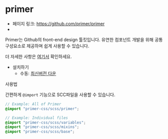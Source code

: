 primer
==================================================
- 페이지 링크: https://github.com/primer/primer
- 
Primer는 Github의 front-end design 툴킷입니다.
유연한 컴포넌트 개발을 위해 공통 구성요소로 제공하며 쉽게 사용할 수 있습니다. 

더 자세한 사항은 [여기서](http://primercss.io/) 확인하세요.

- 설치하기 
	- 수동: [최신버전 다운](https://github.com/primer/primer/releases/tag/v2.0.3)
	
사용법 

간편하게 `@import` 기능으로 SCC파일을 사용할 수 있습니다. 

```scss
// Example: All of Primer
@import "primer-css/scss/primer";

// Example: Individual files
@import "primer-css/scss/variables";
@import "primer-css/scss/mixins";
@import "primer-css/scss/base";
```
